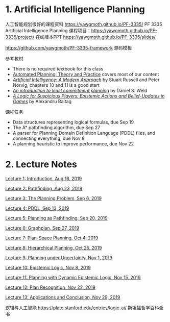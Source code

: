 # 1.  Artificial Intelligence Planning


人工智能规划很好的课程资料 https://yawgmoth.github.io/PF-3335/  PF 3335  Artificial Intelligence Planning 课程项目：https://yawgmoth.github.io/PF-3335/project/ 在线版本PPT  https://yawgmoth.github.io/PF-3335/slides/

https://github.com/yawgmoth/PF-3335-framework
源码模板

参考教材





- There is no required textbook for this class
- [Automated Planning: Theory and Practice](http://projects.laas.fr/planning/aptp/index.html) covers most of our content
- *[Artificial Intelligence: A Modern Approach](http://aima.cs.berkeley.edu/)* by Stuart Russell and Peter Norvig, chapters 10 and 11 is a good start
- *[An introduction to least commitment planning](https://homes.cs.washington.edu/~weld/papers/pi.pdf)* by Daniel S. Weld
- *[A Logic for Suspicious Players: Epistemic Actions and Belief-Updates in Games](https://www.vub.be/CLWF/SS/BER.pdf)* by Alexandru Baltag

课程任务

- Data structures representing logical formulas, due Sep 19
- The A* pathfinding algorithm, due Sep 27
- A parser for Planning Domain Definition Language (PDDL) files, and connecting everything, due Nov 8
- A planning heuristic to improve performance, due Nov 22

# 2. Lecture Notes

[Lecture 1: Introduction, Aug 16, 2019](https://yawgmoth.github.io/PF-3335/slides/lecture1.html)







[Lecture 2: Pathfinding, Aug 23, 2019](https://yawgmoth.github.io/PF-3335/slides/lecture2.html)





[Lecture 3: The Planning Problem, Sep 6, 2019](https://yawgmoth.github.io/PF-3335/slides/lecture3.html)





[Lecture 4: PDDL, Sep 13, 2019](https://yawgmoth.github.io/PF-3335/slides/lecture4.html)







[Lecture 5: Planning as Pathfinding, Sep 20, 2019](https://yawgmoth.github.io/PF-3335/slides/lecture5.html)







[Lecture 6: Graphplan, Sep 27, 2019](https://yawgmoth.github.io/PF-3335/slides/lecture6.html)







[Lecture 7: Plan-Space Planning, Oct 4, 2019](https://yawgmoth.github.io/PF-3335/slides/lecture7.html)










[Lecture 8: Hierarchical Planning, Oct 25, 2019](https://yawgmoth.github.io/PF-3335/slides/lecture8.html)









[Lecture 9: Planning under Uncertainty, Nov 1, 2019](https://yawgmoth.github.io/PF-3335/slides/lecture9.html)








[Lecture 10: Epistemic Logic, Nov 8, 2019](https://yawgmoth.github.io/PF-3335/slides/lecture10.html)











[Lecture 11: Planning with Dynamic Epistemic Logic, Nov 15, 2019](https://yawgmoth.github.io/PF-3335/slides/lecture11.html)







[Lecture 12: Plan Recognition, Nov 22, 2019](https://yawgmoth.github.io/PF-3335/slides/lecture12.html)











[Lecture 13: Applications and Conclusion, Nov 29, 2019](https://yawgmoth.github.io/PF-3335/slides/lecture13.html)












逻辑与人工智能 https://plato.stanford.edu/entries/logic-ai/
斯坦福哲学百科全书



